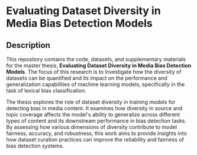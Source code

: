 # Evaluating Dataset Diversity in Media Bias Detection Models

## Description
This repository contains the code, datasets, and supplementary materials for the master thesis, **Evaluating Dataset Diversity in Media Bias Detection Models**. The focus of this research is to investigate how the diversity of datasets can be quantified and its impact on the performance and generalization capabilities of machine learning models, specifically in the task of lexical bias classification.

The thesis explores the role of dataset diversity in training models for detecting bias in media content. It examines how diversity in source and topic coverage affects the model's ability to generalize across different types of content and its downstream performance in bias detection tasks. By assessing how various dimensions of diversity contribute to model fairness, accuracy, and robustness, this work aims to provide insights into how dataset curation practices can improve the reliability and fairness of bias detection systems.

